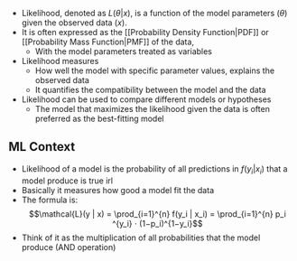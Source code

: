 - Likelihood, denoted as $L(\theta | x)$, is a function of the model parameters $(\theta$) given the observed data $(x)$.
- It is often expressed as the [[Probability Density Function|PDF]] or [[Probability Mass Function|PMF]] of the data, 
	- With the model parameters treated as variables
- Likelihood measures
	- How well the model with specific parameter values, explains the observed data
	- It quantifies the compatibility between the model and the data
- Likelihood can be used to compare different models or hypotheses
	- The model that maximizes the likelihood given the data is often preferred as the best-fitting model
## ML Context
- Likelihood of a model is the probability of all predictions in $f(y_i | x_i)$ that a model produce is true irl
- Basically it measures how good a model fit the data
- The formula is:
$$\mathcal{L}(y | x) = \prod_{i=1}^{n} f(y_i | x_i) = \prod_{i=1}^{n} ​p_i ^{y_i}​​ ⋅ (1−p_i​)^{1−y_i}​$$
- Think of it as the multiplication of all probabilities that the model produce (AND operation)
